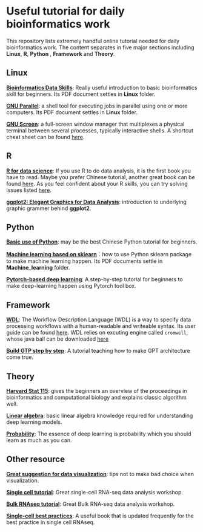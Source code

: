 # Useful tutorial for daily bioinformatics work

This repository lists extremely handful online tutorial needed for daily bioinformatics work. The content separates in five major sections including **Linux**, **R**, **Python** , **Framework** and **Theory**.

## Linux
[**Bioinformatics Data Skills**](https://github.com/vsbuffalo/bds-files): Really useful introduction to basic bioinformatics skill for beginners. Its PDF document settles in **Linux** folder.

[**GNU Parallel**](https://www.gnu.org/software/parallel/): a shell tool for executing jobs in parallel using one or more computers. Its PDF document settles in **Linux** folder.

[**GNU Screen**](https://www.gnu.org/software/screen/): a full-screen window manager that multiplexes a physical terminal between several processes, typically interactive shells. A shortcut cheat sheet can be found [here](https://gist.github.com/fredrick/1216878).

## R
[**R for data science**](https://r4ds.hadley.nz/): If you use R to do data analysis, it is the first book you have to read. Maybe you prefer Chinese tutorial, another great book can be found [here](https://github.com/zhjx19/introR/blob/master/pdf/%E5%BC%A0%E6%95%AC%E4%BF%A1-1393%E9%A1%B5-R%E8%AF%AD%E8%A8%80%E7%BC%96%E7%A8%8B%EF%BC%9A%E5%9F%BA%E4%BA%8Etidyverse-%E5%AE%8C%E6%95%B4%E8%AF%BE%E4%BB%B6(%E5%B8%A6%E4%B9%A6%E7%AD%BE).pdf). As you feel confident about your R skills, you can try solving issues listed [here](https://github.com/zhjx19/tidyverse120/blob/main/%E7%8E%A9%E8%BD%AC%E6%95%B0%E6%8D%AE%E5%A4%84%E7%90%86120%E9%A2%98.pdf). 

[**ggplot2: Elegant Graphics for Data Analysis**](https://ggplot2-book.org/): introduction to underlying graphic grammer behind **ggplot2**.

## Python
[**Basic use of Python**](https://github.com/jackfrued/Python-Core-50-Courses): may be the best Chinese Python tutorial for beginners.

[**Machine learning based on sklearn**](https://www.bilibili.com/video/BV1P7411P78r/?vd_source=cd3f09bebcacfecf396259a271817a0c)：how to use Python sklearn package to make machine learning happen. Its PDF documents settle in **Machine_learning** folder.

[**Pytorch-based deep learning**](https://www.bilibili.com/video/BV1Y7411d7Ys/?spm_id_from=333.1007.top_right_bar_window_custom_collection.content.click&vd_source=cd3f09bebcacfecf396259a271817a0c): A step-by-step tutorial for beginners to make deep-learning happen using Pytorch tool box.

## Framework
[**WDL**](https://github.com/openwdl/wdl): The Workflow Description Language (WDL) is a way to specify data processing workflows with a human-readable and writeable syntax. Its user guide can be found [here](https://support.terra.bio/hc/en-us/articles/360037117492-Overview-Getting-started-with-WDL). WDL relies on excuting engine called `cromwell`, whose java ball can be downloaded [here](https://github.com/broadinstitute/cromwell/releases/tag/86) 

[**Build GTP step by step**](https://ocw.mit.edu/courses/6-041-probabilistic-systems-analysis-and-applied-probability-fall-2010/): A tutorial teaching how to make GPT architecture come true.

## Theory
[**Harvard Stat 115**](https://www.bilibili.com/video/BV1yS4y1Z721/): gives the beginners an overview of the proceedings in bioinformatics and computational biology and explains classic algorithm well.

[**Linear algebra**](https://web.mit.edu/18.06/www/): basic linear algebra knowledge required for understanding deep learning models.

[**Probability**](https://ocw.mit.edu/courses/6-041-probabilistic-systems-analysis-and-applied-probability-fall-2010/): The essence of deep learning is probability which you should learn as much as you can.


## Other resource
[**Great suggestion for data visualization**](https://github.com/cxli233/FriendsDontLetFriends/tree/main#13-friends-dont-let-friends-forget-to-reorder-stacked-bar-plot ): tips not to make bad choice when visualization. 

[**Single cell tutorial**](https://github.com/hbctraining/scRNA-seq_online/blob/master/schedule/links-to-lessons.md): Great single-cell RNA-seq data analysis workshop.


[**Bulk RNAseq tutorial**](https://uofabioinformaticshub.github.io/Spring_Into_Bioinformatics/): Great Bulk RNA-seq data analysis workshop.

[**Single-cell best practices**](https://www.sc-best-practices.org/preamble.html): A useful book that is updated frequently for the best practice in single cell RNAseq.
